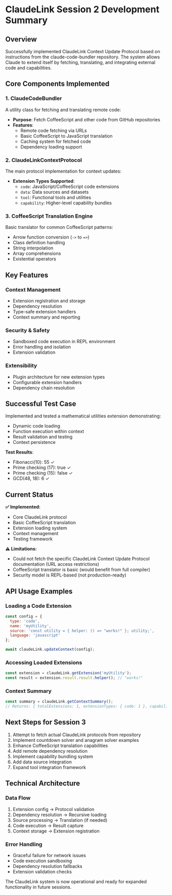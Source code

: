 # ClaudeLink Session 2 Development Summary

## Overview
Successfully implemented ClaudeLink Context Update Protocol based on instructions from the claude-code-bundler repository. The system allows Claude to extend itself by fetching, translating, and integrating external code and capabilities.

## Core Components Implemented

### 1. ClaudeCodeBundler
A utility class for fetching and translating remote code:
- **Purpose**: Fetch CoffeeScript and other code from GitHub repositories
- **Features**:
  - Remote code fetching via URLs
  - Basic CoffeeScript to JavaScript translation
  - Caching system for fetched code
  - Dependency loading support

### 2. ClaudeLinkContextProtocol
The main protocol implementation for context updates:
- **Extension Types Supported**:
  - `code`: JavaScript/CoffeeScript code extensions
  - `data`: Data sources and datasets
  - `tool`: Functional tools and utilities
  - `capability`: Higher-level capability bundles

### 3. CoffeeScript Translation Engine
Basic translator for common CoffeeScript patterns:
- Arrow function conversion (`->` to `=>`)
- Class definition handling
- String interpolation
- Array comprehensions
- Existential operators

## Key Features

### Context Management
- Extension registration and storage
- Dependency resolution
- Type-safe extension handlers
- Context summary and reporting

### Security & Safety
- Sandboxed code execution in REPL environment
- Error handling and isolation
- Extension validation

### Extensibility
- Plugin architecture for new extension types
- Configurable extension handlers
- Dependency chain resolution

## Successful Test Case
Implemented and tested a mathematical utilities extension demonstrating:
- Dynamic code loading
- Function execution within context
- Result validation and testing
- Context persistence

**Test Results**:
- Fibonacci(10): 55 ✓
- Prime checking (17): true ✓
- Prime checking (15): false ✓
- GCD(48, 18): 6 ✓

## Current Status
**✅ Implemented:**
- Core ClaudeLink protocol
- Basic CoffeeScript translation
- Extension loading system
- Context management
- Testing framework

**⚠️ Limitations:**
- Could not fetch the specific ClaudeLink Context Update Protocol documentation (URL access restrictions)
- CoffeeScript translator is basic (would benefit from full compiler)
- Security model is REPL-based (not production-ready)

## API Usage Examples

### Loading a Code Extension
```javascript
const config = {
  type: 'code',
  name: 'myUtility',
  source: 'const utility = { helper: () => "works!" }; utility;',
  language: 'javascript'
};

await claudeLink.updateContext(config);
```

### Accessing Loaded Extensions
```javascript
const extension = claudeLink.getExtension('myUtility');
const result = extension.result.result.helper(); // "works!"
```

### Context Summary
```javascript
const summary = claudeLink.getContextSummary();
// Returns: { totalExtensions: 1, extensionTypes: { code: 1 }, capabilities: [] }
```

## Next Steps for Session 3
1. Attempt to fetch actual ClaudeLink protocols from repository
2. Implement countdown solver and anagram solver examples
3. Enhance CoffeeScript translation capabilities
4. Add remote dependency resolution
5. Implement capability bundling system
6. Add data source integration
7. Expand tool integration framework

## Technical Architecture

### Data Flow
1. Extension config → Protocol validation
2. Dependency resolution → Recursive loading
3. Source processing → Translation (if needed)
4. Code execution → Result capture
5. Context storage → Extension registration

### Error Handling
- Graceful failure for network issues
- Code execution sandboxing
- Dependency resolution fallbacks
- Extension validation checks

The ClaudeLink system is now operational and ready for expanded functionality in future sessions.